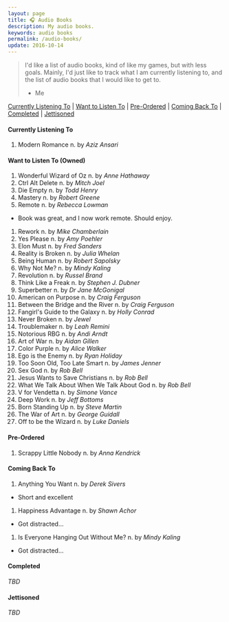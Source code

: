 ```yaml
---
layout: page
title: 🎧 Audio Books
description: My audio books.
keywords: audio books
permalink: /audio-books/
update: 2016-10-14
---
```


> I'd like a list of audio books, kind of like my games, but with less
> goals.  Mainly, I'd just like to track what I am currently listening to,
> and the list of audio books that I would like to get to.
> - Me

[Currently Listening To][currently-listening-to] |
[Want to Listen To][want-to-listen-to] |
[Pre-Ordered][pre-ordered] |
[Coming Back To][coming-back-to] |
[Completed][completed] |
[Jettisoned][jettisoned]

<a id='currently-listening-to'></a>

#### Currently Listening To

1. Modern Romance n. by _Aziz Ansari_

<a id='want-to-listen-to'></a>

#### Want to Listen To (Owned)

1. Wonderful Wizard of Oz n. by _Anne Hathaway_
1. Ctrl Alt Delete n. by _Mitch Joel_
1. Die Empty n. by _Todd Henry_
1. Mastery n. by _Robert Greene_
1. Remote n. by _Rebecca Lowman_
  - Book was great, and I now work remote. Should enjoy.
1. Rework n. by _Mike Chamberlain_
1. Yes Please n. by _Amy Poehler_
1. Elon Must n. by _Fred Sanders_
1. Reality is Broken n. by _Julia Whelan_
1. Being Human n. by _Robert Sapolsky_
1. Why Not Me? n. by _Mindy Kaling_
1. Revolution n. by _Russel Brand_
1. Think Like a Freak n. by _Stephen J. Dubner_
1. Superbetter n. by _Dr Jane McGonigal_
1. American on Purpose n. by _Craig Ferguson_
1. Between the Bridge and the River n. by _Craig Ferguson_
1. Fangirl's Guide to the Galaxy n. by _Holly Conrad_
1. Never Broken n. by _Jewel_
1. Troublemaker n. by _Leah Remini_
1. Notorious RBG n. by _Andi Arndt_
1. Art of War n. by _Aidan Gillen_
1. Color Purple n. by _Alice Walker_
1. Ego is the Enemy n. by _Ryan Holiday_
1. Too Soon Old, Too Late Smart n. by _James Jenner_
1. Sex God n. by _Rob Bell_
1. Jesus Wants to Save Christians n. by _Rob Bell_
1. What We Talk About When We Talk About God n. by _Rob Bell_
1. V for Vendetta n. by _Simone Vance_
1. Deep Work n. by _Jeff Bottoms_
1. Born Standing Up n. by _Steve Martin_
1. The War of Art n. by _George Guidall_
1. Off to be the Wizard n. by _Luke Daniels_

<a id='pre-ordered'></a>

#### Pre-Ordered

1.  Scrappy Little Nobody n. by _Anna Kendrick_

<a id='coming-back-to'></a>

#### Coming Back To

1. Anything You Want n. by _Derek Sivers_
  - Short and excellent
1. Happiness Advantage n. by _Shawn Achor_
  - Got distracted... 
1. Is Everyone Hanging Out Without Me? n. by _Mindy Kaling_
  - Got distracted... 

<a id='completed'></a>

#### Completed

_TBD_

<a id='jettisoned'></a>

#### Jettisoned

_TBD_

[currently-listening-to]: #currently-listening-to
[want-to-listen-to]: #want-to-listen-to
[pre-ordered]: #pre-ordered
[coming-back-to]: #coming-back-to
[completed]: #completed
[jettisoned]: #jettisoned
